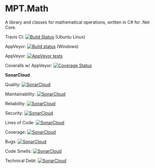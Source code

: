 # MPT.Math
A library and classes for mathematical operations, written in C# for .Net Core.

Travis CI: [![Build Status](https://travis-ci.com/MarkPThomas/MPT.Math-.netCore.svg?branch=master)](https://travis-ci.com/MarkPThomas/MPT.Math-.netCore) (Ubuntu Linux)

AppVeyor: [![Build status](https://ci.appveyor.com/api/projects/status/jney82f0uwl7mf26?svg=true)](https://ci.appveyor.com/project/MarkPThomas/MPT.Math-.netCore) (Windows)

AppVeyor: [![AppVeyor tests](https://img.shields.io/appveyor/tests/MarkPThomas/mpt-math-netcore.svg)](https://ci.appveyor.com/project/MarkPThomas/mpt-math-netcore/build/tests)

Coveralls w/ AppVeyor: [![Coverage Status](https://coveralls.io/repos/github/MarkPThomas/MPT.Math-.netCore/badge.svg?branch=master&kill_cache=1)](https://coveralls.io/github/MarkPThomas/MPT.Math-.netCore?branch=master&kill_cache=1)


**SonarCloud**

Quality: [![SonarCloud](https://sonarcloud.io/api/project_badges/measure?project=MarkPThomas_MPT.SE.CrossSection-.netCore&metric=alert_status)](https://sonarcloud.io/dashboard?id=MarkPThomas_MPT.SE.CrossSection-.netCore)

Maintainability: [![SonarCloud](https://sonarcloud.io/api/project_badges/measure?project=MarkPThomas_MPT.SE.CrossSection-.netCore&metric=sqale_rating)](https://sonarcloud.io/dashboard?id=MarkPThomas_MPT.SE.CrossSection-.netCore)

Reliability: [![SonarCloud](https://sonarcloud.io/api/project_badges/measure?project=MarkPThomas_MPT.SE.CrossSection-.netCore&metric=reliability_rating)](https://sonarcloud.io/dashboard?id=MarkPThomas_MPT.SE.CrossSection-.netCore)

Security: [![SonarCloud](https://sonarcloud.io/api/project_badges/measure?project=MarkPThomas_MPT.SE.CrossSection-.netCore&metric=security_rating)](https://sonarcloud.io/dashboard?id=MarkPThomas_MPT.SE.CrossSection-.netCore)

Lines of Code: [![SonarCloud](https://sonarcloud.io/api/project_badges/measure?project=MarkPThomas_MPT.SE.CrossSection-.netCore&metric=ncloc)](https://sonarcloud.io/dashboard?id=MarkPThomas_MPT.SE.CrossSection-.netCore)

Coverage: [![SonarCloud](https://sonarcloud.io/api/project_badges/measure?project=MarkPThomas_MPT.SE.CrossSection-.netCore&metric=coverage)](https://sonarcloud.io/dashboard?id=MarkPThomas_MPT.SE.CrossSection-.netCore)

Bugs: [![SonarCloud](https://sonarcloud.io/api/project_badges/measure?project=MarkPThomas_MPT.SE.CrossSection-.netCore&metric=bugs)](https://sonarcloud.io/dashboard?id=MarkPThomas_MPT.SE.CrossSection-.netCore)

Code Smells: [![SonarCloud](https://sonarcloud.io/api/project_badges/measure?project=MarkPThomas_MPT.SE.CrossSection-.netCore&metric=code_smells)](https://sonarcloud.io/dashboard?id=MarkPThomas_MPT.SE.CrossSection-.netCore)

Technical Debt: [![SonarCloud](https://sonarcloud.io/api/project_badges/measure?project=MarkPThomas_MPT.SE.CrossSection-.netCore&metric=sqale_index)](https://sonarcloud.io/dashboard?id=https)